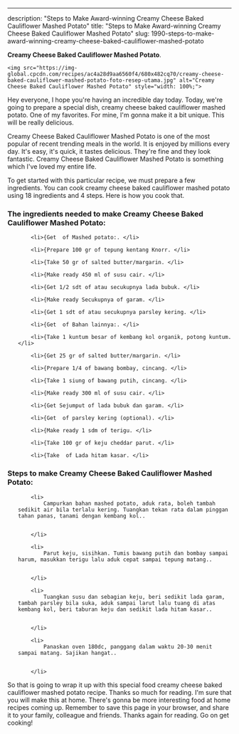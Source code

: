 ---
description: "Steps to Make Award-winning Creamy Cheese Baked Cauliflower Mashed Potato"
title: "Steps to Make Award-winning Creamy Cheese Baked Cauliflower Mashed Potato"
slug: 1990-steps-to-make-award-winning-creamy-cheese-baked-cauliflower-mashed-potato

<p>
	<strong>Creamy Cheese Baked Cauliflower Mashed Potato</strong>. 
	
</p>
<p>
	
	<img src="https://img-global.cpcdn.com/recipes/ac4a28d9aa6560f4/680x482cq70/creamy-cheese-baked-cauliflower-mashed-potato-foto-resep-utama.jpg" alt="Creamy Cheese Baked Cauliflower Mashed Potato" style="width: 100%;">
	
	
</p>
<p>
	Hey everyone, I hope you're having an incredible day today. Today, we're going to prepare a special dish, creamy cheese baked cauliflower mashed potato. One of my favorites. For mine, I'm gonna make it a bit unique. This will be really delicious.
</p>
	
<p>
	
</p>
<p>
	Creamy Cheese Baked Cauliflower Mashed Potato is one of the most popular of recent trending meals in the world. It is enjoyed by millions every day. It's easy, it's quick, it tastes delicious. They're fine and they look fantastic. Creamy Cheese Baked Cauliflower Mashed Potato is something which I've loved my entire life.
</p>

<p>
To get started with this particular recipe, we must prepare a few ingredients. You can cook creamy cheese baked cauliflower mashed potato using 18 ingredients and 4 steps. Here is how you cook that.
</p>

<h3>The ingredients needed to make Creamy Cheese Baked Cauliflower Mashed Potato:</h3>

<ol>
	
		<li>{Get  of Mashed potato:. </li>
	
		<li>{Prepare 100 gr of tepung kentang Knorr. </li>
	
		<li>{Take 50 gr of salted butter/margarin. </li>
	
		<li>{Make ready 450 ml of susu cair. </li>
	
		<li>{Get 1/2 sdt of atau secukupnya lada bubuk. </li>
	
		<li>{Make ready Secukupnya of garam. </li>
	
		<li>{Get 1 sdt of atau secukupnya parsley kering. </li>
	
		<li>{Get  of Bahan lainnya:. </li>
	
		<li>{Take 1 kuntum besar of kembang kol organik, potong kuntum. </li>
	
		<li>{Get 25 gr of salted butter/margarin. </li>
	
		<li>{Prepare 1/4 of bawang bombay, cincang. </li>
	
		<li>{Take 1 siung of bawang putih, cincang. </li>
	
		<li>{Make ready 300 ml of susu cair. </li>
	
		<li>{Get Sejumput of lada bubuk dan garam. </li>
	
		<li>{Get  of parsley kering (optional). </li>
	
		<li>{Make ready 1 sdm of terigu. </li>
	
		<li>{Take 100 gr of keju cheddar parut. </li>
	
		<li>{Take  of Lada hitam kasar. </li>
	
</ol>
<p>
	
</p>

<h3>Steps to make Creamy Cheese Baked Cauliflower Mashed Potato:</h3>

<ol>
	
		<li>
			Campurkan bahan mashed potato, aduk rata, boleh tambah sedikit air bila terlalu kering. Tuangkan tekan rata dalam pinggan tahan panas, tanami dengan kembang kol..
			
			
		</li>
	
		<li>
			Parut keju, sisihkan. Tumis bawang putih dan bombay sampai harum, masukkan terigu lalu aduk cepat sampai tepung matang..
			
			
		</li>
	
		<li>
			Tuangkan susu dan sebagian keju, beri sedikit lada garam, tambah parsley bila suka, aduk sampai larut lalu tuang di atas kembang kol, beri taburan keju dan sedikit lada hitam kasar..
			
			
		</li>
	
		<li>
			Panaskan oven 180dc, panggang dalam waktu 20-30 menit sampai matang. Sajikan hangat..
			
			
		</li>
	
</ol>

<p>
	
</p>

<p>
	So that is going to wrap it up with this special food creamy cheese baked cauliflower mashed potato recipe. Thanks so much for reading. I'm sure that you will make this at home. There's gonna be more interesting food at home recipes coming up. Remember to save this page in your browser, and share it to your family, colleague and friends. Thanks again for reading. Go on get cooking!
</p>

